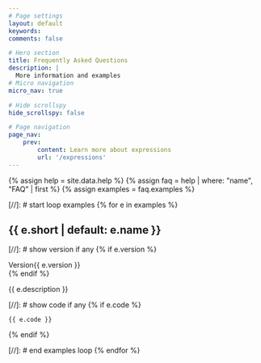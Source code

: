 ```yaml
---
# Page settings
layout: default
keywords:
comments: false

# Hero section
title: Frequently Asked Questions
description: | 
  More information and examples
# Micro navigation
micro_nav: true

# Hide scrollspy
hide_scrollspy: false

# Page navigation
page_nav:
    prev:
        content: Learn more about expressions
        url: '/expressions'
---
```


{% assign help = site.data.help %}
{% assign faq = help | where: "name", "FAQ" | first  %}
{% assign examples = faq.examples %}

[//]: # start loop examples
{% for e in examples %}
## {{ e.short | default: e.name }}

[//]: # show version if any
{% if e.version %}
<div class="tags has-addons mb-1">
  <span class="tag is-dark">Version</span><span class="tag is-success">{{ e.version }}</span>
</div>
{% endif %}

{{ e.description }}

[//]: # show code if any
{% if e.code %}
```{{ e.language | default: "javascript" }}
{{ e.code }}
```

{% endif %}

[//]: # end examples loop
{% endfor %} 
